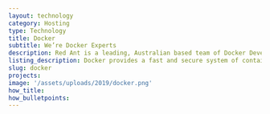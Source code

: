 ```yaml
---
layout: technology
category: Hosting
type: Technology
title: Docker
subtitle: We’re Docker Experts
description: Red Ant is a leading, Australian based team of Docker Developers. We’ve worked with hundreds of companies and startups to build out their Ruby on Rails apps.
listing_description: Docker provides a fast and secure system of containers to deploy an app or website. Docker is suitable for modern applications and delivers reliable hosting services at tremendous scale. Docker packages software into standardised containers for development, deployment and shipment. Each container operates as  a standard unit of software that packages up code and all its dependencies so the application runs quickly and reliably from one computing environment to another. Docker is best orchestrated by [Kubernetes](https://kubernetes.io).
slug: docker
projects:
image: '/assets/uploads/2019/docker.png'
how_title:
how_bulletpoints:
---
```

